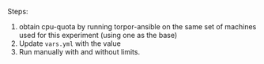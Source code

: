 Steps:

 1. obtain cpu-quota by running torpor-ansible on the same set of 
    machines used for this experiment (using one as the base)
 2. Update `vars.yml` with the value
 3. Run manually with and without limits.
